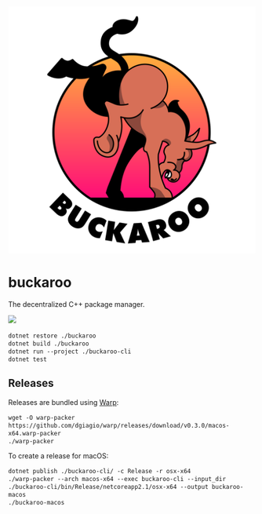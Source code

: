 ![Alt text](www/logo.png?raw=true "Buckaroo")

# buckaroo

The decentralized C++ package manager.

[![](https://img.shields.io/travis/LoopPerfect/buckaroo/buckaroo-redux.svg)](https://travis-ci.org/LoopPerfect/buckaroo)

```bash=
dotnet restore ./buckaroo
dotnet build ./buckaroo
dotnet run --project ./buckaroo-cli
dotnet test
```

## Releases

Releases are bundled using [Warp](https://github.com/dgiagio/warp):

```bash=
wget -O warp-packer https://github.com/dgiagio/warp/releases/download/v0.3.0/macos-x64.warp-packer
./warp-packer
```

To create a release for macOS:

```bash=
dotnet publish ./buckaroo-cli/ -c Release -r osx-x64
./warp-packer --arch macos-x64 --exec buckaroo-cli --input_dir ./buckaroo-cli/bin/Release/netcoreapp2.1/osx-x64 --output buckaroo-macos
./buckaroo-macos
```
